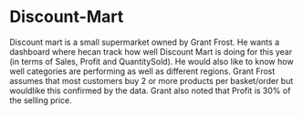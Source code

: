 # Discount-Mart

Discount mart is a small supermarket owned by Grant Frost. He wants a dashboard where hecan track how well Discount Mart is doing for this year (in terms of Sales, Profit and QuantitySold).
He would also like to know how well categories are performing as well as different regions.
Grant Frost assumes that most customers buy 2 or more products per basket/order but wouldlike this confirmed by the data.
Grant also noted that Profit is 30% of the selling price.
